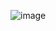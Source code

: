 ![image](https://github.com/KaimDev/zClip-Android/assets/88113215/c95fcd16-3abf-482a-9048-bd48631d79d4)
